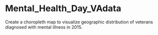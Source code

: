 # Mental_Health_Day_VAdata
Create a choropleth map to visualize geographic distribution of veterans diagnosed with mental illness in 2015.

